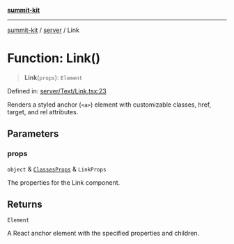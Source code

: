 [**summit-kit**](../../README.md)

***

[summit-kit](../../modules.md) / [server](../README.md) / Link

# Function: Link()

> **Link**(`props`): `Element`

Defined in: [server/Text/Link.tsx:23](https://github.com/andrewgremlich/summit-kit/blob/6327ae85f596a5240389e6b196cd57e9b0b1fada/src/react/server/Text/Link.tsx#L23)

Renders a styled anchor (`<a>`) element with customizable classes, href, target, and rel attributes.

## Parameters

### props

`object` & [`ClassesProps`](../type-aliases/ClassesProps.md) & `LinkProps`

The properties for the Link component.

## Returns

`Element`

A React anchor element with the specified properties and children.

